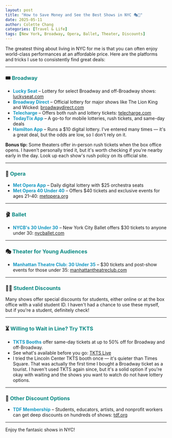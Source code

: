 ```yaml
---
layout: post
title: "How to Save Money and See the Best Shows in NYC 🎭💸"
date: 2025-05-11
author: Colette Chang
categories: [Travel & Life]
tags: [New York, Broadway, Opera, Ballet, Theater, Discounts]
---
```


The greatest thing about living in NYC for me is that you can often enjoy world-class performances at an affordable price. Here are the platforms and tricks I use to consistently find great deals:

---

### 🎟️ <span style="color:rgb(11, 138, 132);">Broadway</span>

- <span style="color:rgb(20, 152, 193);"><b>Lucky Seat</b></span> – Lottery for select Broadway and off-Broadway shows: [luckyseat.com](https://luckyseat.com)
- <span style="color:rgb(20, 152, 193);"><b>Broadway Direct</b></span> – Official lottery for major shows like The Lion King and Wicked: [broadwaydirect.com](https://broadwaydirect.com)
- <span style="color:rgb(20, 152, 193);"><b>Telecharge</b></span> – Offers both rush and lottery tickets: [telecharge.com](https://telecharge.com)
- <span style="color:rgb(20, 152, 193);"><b>TodayTix App</b></span> – A go-to for mobile lotteries, rush tickets, and same-day deals
- <span style="color:rgb(20, 152, 193);"><b>Hamilton App</b></span> – Runs a $10 digital lottery. I've entered many times — it's a great deal, but the odds are low, so I don't rely on it.

**Bonus tip:** Some theaters offer in-person rush tickets when the box office opens. I haven't personally tried it, but it's worth checking if you're nearby early in the day. Look up each show's rush policy on its official site.

---

### 🎼 <span style="color:rgb(11, 138, 132);">  Opera</span>

- <span style="color:rgb(20, 152, 193);"><b>Met Opera App</b></span> – Daily digital lottery with $25 orchestra seats
- <span style="color:rgb(20, 152, 193);"><b>Met Opera 40 Under 40</b></span> – Offers $40 tickets and exclusive events for ages 21–40: [metopera.org](https://www.metopera.org)

---

### 🩰 <span style="color:rgb(11, 138, 132);"> Ballet</span>

- <span style="color:rgb(20, 152, 193);"><b>NYCB's 30 Under 30</b></span> – New York City Ballet offers $30 tickets to anyone under 30: [nycballet.com](https://www.nycballet.com)

---

### 🎭 <span style="color:rgb(11, 138, 132);">Theater for Young Audiences</span>

- <span style="color:rgb(20, 152, 193);"><b>Manhattan Theatre Club: 30 Under 35</b></span> – $30 tickets and post-show events for those under 35: [manhattantheatreclub.com](https://www.manhattantheatreclub.com)

---

### 🧑‍🎓 <span style="color:rgb(11, 138, 132);"> Student Discounts</span>

Many shows offer special discounts for students, either online or at the box office with a valid student ID. I haven't had a chance to use these myself, but if you're a student, definitely check!

---

### ⏳ <span style="color:rgb(11, 138, 132);"> Willing to Wait in Line? Try TKTS</span>

- <span style="color:rgb(20, 152, 193);"><b>TKTS Booths</b></span> offer same-day tickets at up to 50% off for Broadway and off-Broadway.
- See what's available before you go: [TKTS Live](https://www.tdf.org/nyc/81/TKTS-Live)
- I tried the Lincoln Center TKTS booth once — it's quieter than Times Square. That was actually the first time I bought a Broadway ticket as a tourist. I haven't used TKTS again since, but it's a solid option if you're okay with waiting and the shows you want to watch do not have lottery options.

---

### 🎫 <span style="color:rgb(11, 138, 132);"> Other Discount Options</span>

- <span style="color:rgb(20, 152, 193);"><b>TDF Membership</b></span> – Students, educators, artists, and nonprofit workers can get deep discounts on hundreds of shows: [tdf.org](https://www.tdf.org)

---

Enjoy the fantasic shows in NYC!
